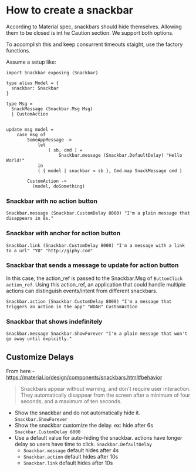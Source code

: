 # How to create a snackbar

According to Material spec, snackbars should hide themselves. Allowing them to be closed is int he Caution section. We support both options.

To accomplish this and keep consurrent timeouts staight, use the factory functions.

Assume a setup like:

```
import Snackbar exposing (Snackbar)

type alias Model = {
  snackbar: Snackbar
}

type Msg =
  SnackMessage (Snackbar.Msg Msg)
  | CustomAction


update msg model =
    case msg of
        SomeAppMessage ->
            let
                ( sb, cmd ) =
                    Snackbar.message (Snackbar.DefaultDelay) "Hello World!"
            in
            ( { model | snackbar = sb }, Cmd.map SnackMessage cmd )

        CustomAction ->
          (model, doSomething)
```

### Snackbar with no action button

```
Snackbar.message (Snackbar.CustomDelay 8000) "I'm a plain message that disappears in 8s."
```

### Snackbar with anchor for action button

```
Snackbar.link (Snackbar.CustomDelay 8000) "I'm a message with a link to a url" "YO" "http://giphy.com"
```

### Snackbar that sends a message to update for action button

In this case, the action_ref is passed to the Snackbar.Msg of `ButtonClick action_ref`. Using this action_ref, an application that could handle multiple actions can distinguish events/intent from different snackbars.

```
Snackbar.action (Snackbar.CustomDelay 8000) "I'm a message that triggers an action in the app" "WOAH" CustomAction
```

### Snackbar that shows indefinitely

```
Snackbar.message Snackbar.ShowForever "I'm a plain message that won't go away until explcitly."
```

## Customize Delays

From here - https://material.io/design/components/snackbars.html#behavior

> Snackbars appear without warning, and don't require user interaction. They automatically disappear from the screen after a minimum of four seconds, and a maximum of ten seconds.

- Show the snackbar and do not automatically hide it. `Snackbar.ShowForever`
- Show the snackbar customize the delay. ex: hide after 6s `Snackbar.CustomDelay 6000`
- Use a default value for auto-hiding the snackbar. actions have longer delay so users have time to click. `Snackbar.DefaultDelay`
  - `Snackbar.message` default hides after 4s
  - `Snackbar.action` default hides after 10s
  - `Snackbar.link` default hides after 10s


